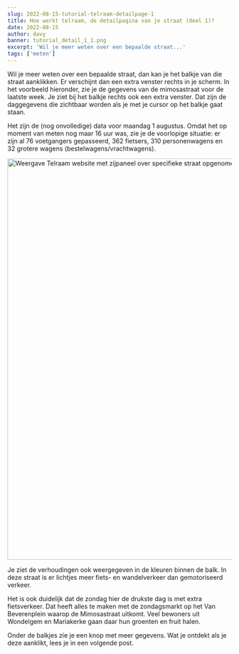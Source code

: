 ```yaml
---
slug: 2022-08-15-tutorial-telraam-detailpage-1
title: Hoe werkt telraam, de detailpagina van je straat (deel 1)?
date: 2022-08-15
author: davy
banner: tutorial_detail_1_1.png
excerpt: 'Wil je meer weten over een bepaalde straat...'
tags: ['meten']
---
```


<script>
  import Image from "$lib/components/Image.svelte";
</script>

Wil je meer weten over een bepaalde straat, dan kan je het balkje van die straat aanklikken. Er verschijnt dan een extra venster rechts in je scherm. In het voorbeeld hieronder, zie je de gegevens van de mimosastraat voor de laatste week. Je ziet bij het balkje rechts ook een extra venster. Dat zijn de daggegevens die zichtbaar worden als je met je cursor op het balkje gaat staan.

Het zijn de (nog onvolledige) data voor maandag 1 augustus. Omdat het op moment van meten nog maar 16 uur was, zie je de voorlopige situatie: er zijn al 76 voetgangers gepasseerd, 362 fietsers, 310 personenwagens en 32 grotere wagens (bestelwagens/vrachtwagens).

<Image
  filename="tutorial_detail_1_1.png"
  alt="Weergave Telraam website met zijpaneel over specifieke straat opgenomen."
  floatClass=""
  width=900px
/>

Je ziet de verhoudingen ook weergegeven in de kleuren binnen de balk. In deze straat is er lichtjes meer fiets- en wandelverkeer dan gemotoriseerd verkeer.

Het is ook duidelijk dat de zondag hier de drukste dag is met extra fietsverkeer. Dat heeft alles te maken met de zondagsmarkt op het Van Beverenplein waarop de Mimosastraat uitkomt. Veel bewoners uit Wondelgem en Mariakerke gaan daar hun groenten en fruit halen.

Onder de balkjes zie je een knop met meer gegevens. Wat je ontdekt als je deze aanklikt, lees je in een volgende post.



